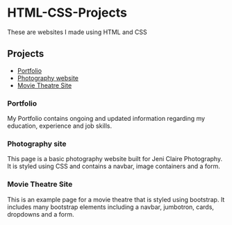 # HTML-CSS-Projects

These are websites I made using HTML and CSS

## Projects

* [Portfolio](http://www.paulfairbanksportfolio.com)
* [Photography website](docs/projects/index.html)
* [Movie Theatre Site](docs/bootstrap4_project/academy_cinemas.html)

### Portfolio 
My Portfolio contains ongoing and updated information regarding my education, experience and job skills.

### Photography site
This page is a basic photography website built for Jeni Claire Photography. It is styled using CSS and contains a navbar, image containers and a form.

### Movie Theatre Site
This is an example page for a movie theatre that is styled using bootstrap.  It includes many bootstrap elements including a navbar, jumbotron, cards, dropdowns and a form. 


